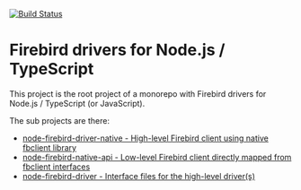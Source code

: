 [![Build Status](https://travis-ci.com/asfernandes/node-firebird-drivers.svg?branch=master)](https://travis-ci.com/asfernandes/node-firebird-drivers)

# Firebird drivers for Node.js / TypeScript

This project is the root project of a monorepo with Firebird drivers for Node.js / TypeScript (or JavaScript).

The sub projects are there:

- [node-firebird-driver-native - High-level Firebird client using native fbclient library](packages/node-firebird-driver-native/README.md)
- [node-firebird-native-api - Low-level Firebird client directly mapped from fbclient interfaces](packages/node-firebird-native-api/README.md)
- [node-firebird-driver - Interface files for the high-level driver(s)](packages/node-firebird-driver/README.md)
